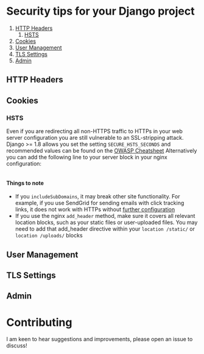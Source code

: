# Security tips for your Django project

1. [HTTP Headers](#http-headers)
    1. [HSTS](#hsts)
2. [Cookies](#cookies)
3. [User Management](#user-management)
4. [TLS Settings](#tls-settings)
5. [Admin](#admin)

## HTTP Headers <a name="http-headers"></a>
  
## Cookies <a name="cookies"></a>
### HSTS <a name="hsts"></a>
Even if you are redirecting all non-HTTPS traffic to HTTPs in your web server configuration you are still vulnerable to an SSL-stripping attack.
Django >= 1.8 allows you set the setting ```SECURE_HSTS_SECONDS``` and recommended values can be found on the [OWASP Cheatsheet](https://cheatsheetseries.owasp.org/cheatsheets/HTTP_Strict_Transport_Security_Cheat_Sheet.html)
Alternatively you can add the following line to your server block in your nginx configuration:
``` add_header Strict-Transport-Security "max-age=31536000; includeSubDomains; preload" always;
```
#### Things to note
- If you ```includeSubDomains```, it may break other site functionality.  For example, if you use SendGrid for sending emails with click tracking links, it does not work with HTTPs without [further configuration](https://sendgrid.com/docs/ui/analytics-and-reporting/click-tracking-ssl/)
- If you use the nginx ```add_header``` method, make sure it covers all relevant location blocks, such as your static files or user-uploaded files. You may need to add that add_header directive within your ```location /static/``` or ```location /uploads/``` blocks


## User Management <a name="user-management"></a>

## TLS Settings <a name="tls-settings"></a>

## Admin <a name="admin"></a>

# Contributing
I am keen to hear suggestions and improvements, please open an issue to discuss!
